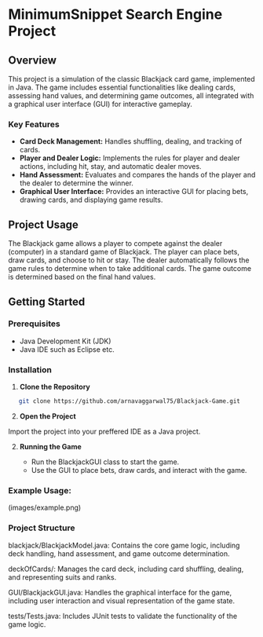 # MinimumSnippet Search Engine Project

## Overview

This project is a simulation of the classic Blackjack card game, implemented in Java. The game includes essential functionalities like dealing cards, assessing hand values, and determining game outcomes, all integrated with a graphical user interface (GUI) for interactive gameplay.

### Key Features

- **Card Deck Management:** Handles shuffling, dealing, and tracking of cards.
- **Player and Dealer Logic:** Implements the rules for player and dealer actions, including hit, stay, and automatic dealer moves.
- **Hand Assessment:** Evaluates and compares the hands of the player and the dealer to determine the winner.
- **Graphical User Interface:** Provides an interactive GUI for placing bets, drawing cards, and displaying game results.

## Project Usage

The Blackjack game allows a player to compete against the dealer (computer) in a standard game of Blackjack. The player can place bets, draw cards, and choose to hit or stay. The dealer automatically follows the game rules to determine when to take additional cards. The game outcome is determined based on the final hand values.

## Getting Started

### Prerequisites

- Java Development Kit (JDK)
- Java IDE such as Eclipse etc.

### Installation

1. **Clone the Repository**

```bash
   git clone https://github.com/arnavaggarwal75/Blackjack-Game.git
```

2. **Open the Project**

Import the project into your preffered IDE as a Java project.

2. **Running the Game**

   - Run the BlackjackGUI class to start the game.
   - Use the GUI to place bets, draw cards, and interact with the game.

### Example Usage:

(images/example.png)

### Project Structure

blackjack/BlackjackModel.java: Contains the core game logic, including deck handling, hand assessment, and game outcome determination.

deckOfCards/: Manages the card deck, including card shuffling, dealing, and representing suits and ranks.

GUI/BlackjackGUI.java: Handles the graphical interface for the game, including user interaction and visual representation of the game state.

tests/Tests.java: Includes JUnit tests to validate the functionality of the game logic.